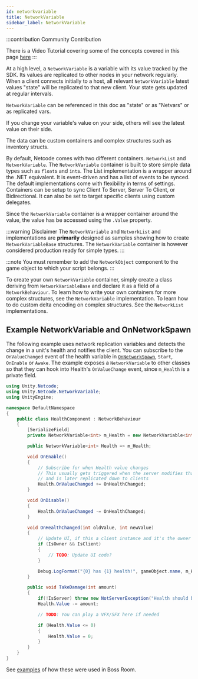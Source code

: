 ```yaml
---
id: networkvariable
title: NetworkVariable
sidebar_label: NetworkVariable
---
```


:::contribution Community Contribution

There is a  Video Tutorial covering some of the concepts covered in this page [here](../learn/dapper/networkvariables.md)
:::

At a high level, a `NetworkVariable` is a variable with its value tracked by the SDK. Its values are replicated to other nodes in your network regularly. When a client connects initially to a host, all relevant `NetworkVariable` latest values "state" will be replicated to that new client. Your state gets updated at regular intervals.

`NetworkVariable` can be referenced in this doc as "state" or as "Netvars" or as replicated vars.

If you change your variable's value on your side, others will see the latest value on their side.

The data can be custom containers and complex structures such as inventory structs.

By default, Netcode comes with two different containers. `NetworkList` and `NetworkVariable`. The `NetworkVariable` container is built to store simple data types such as `float`s and `int`s. The List implementation is a wrapper around the .NET equivalent. It is event-driven and has a list of events to be synced. The default implementations come with flexibility in terms of settings. Containers can be setup to sync Client To Server, Server To Client, or Bidirectional. It can also be set to target specific clients using custom delegates.

Since the `NetworkVariable` container is a wrapper container around the value, the value has be accessed using the `.Value` property.

:::warning Disclaimer
The `NetworkVariable` and `NetworkList` and implementations are **primarily** designed as samples showing how to create `NetworkVariableBase` structures. The `NetworkVariable` container is however considered production ready for simple types.
:::

:::note
You must remember to add the `NetworkObject` component to the game object to which your script belongs.
:::

To create your own `NetworkVariable` container, simply create a class deriving from `NetworkVariableBase` and declare it as a field of a `NetworkBehaviour`. To learn how to write your own containers for more complex structures, see the `NetworkVariable` implementation. To learn how to do custom delta encoding on complex structures. See the `NetworkList` implementations.

## Example NetworkVariable and OnNetworkSpawn

The following example uses network replication variables and detects the change in a unit's health and notifies the client. You can subscribe to the `OnValueChanged` event of the health variable in [`OnNetworkSpawn`](networkbehaviour.md), `Start`, `OnEnable` or `Awake`. The example exposes a `NetworkVariable` to other classes so that they can hook into Health's `OnValueChange` event, since `m_Health` is a private field.

```csharp
using Unity.Netcode;
using Unity.Netcode.NetworkVariable;
using UnityEngine;

namespace DefaultNamespace
{
    public class HealthComponent : NetworkBehaviour
    {
        [SerializeField]
        private NetworkVariable<int> m_Health = new NetworkVariable<int>();

        public NetworkVariable<int> Health => m_Health;

        void OnEnable()
        {
            // Subscribe for when Health value changes
            // This usually gets triggered when the server modifies that variable
            // and is later replicated down to clients
            Health.OnValueChanged += OnHealthChanged;
        }

        void OnDisable()
        {
            Health.OnValueChanged -= OnHealthChanged;
        }

        void OnHealthChanged(int oldValue, int newValue)
        {
            // Update UI, if this a client instance and it's the owner of the object
            if (IsOwner && IsClient)
            {
                // TODO: Update UI code?
            }

            Debug.LogFormat("{0} has {1} health!", gameObject.name, m_Health.Value);
        }

        public void TakeDamage(int amount)
        {
            if(!IsServer) throw new NotServerException("Health should be modified server-side only");
            Health.Value -= amount;

            // TODO: You can play a VFX/SFX here if needed

            if (Health.Value <= 0)
            {
                Health.Value = 0;
            }
        }
    }
}
```

See [examples](../../learn/bossroom-examples/bossroom-actions) of how these were used in Boss Room.
